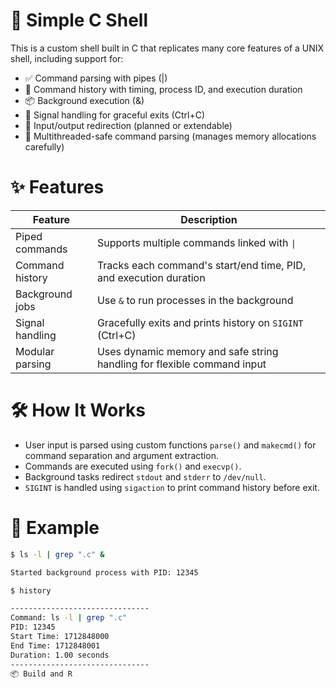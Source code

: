 # 🔧 Simple C Shell
This is a custom shell built in C that replicates many core features of a UNIX shell, including support for:

- ✅ Command parsing with pipes (|)
- 🧠 Command history with timing, process ID, and execution duration
- 📦 Background execution (&)
- 🚫 Signal handling for graceful exits (Ctrl+C)
- 🔁 Input/output redirection (planned or extendable)
- 🧵 Multithreaded-safe command parsing (manages memory allocations carefully)

# ✨ Features
| Feature           | Description                                                                 |
|-------------------|-----------------------------------------------------------------------------|
| Piped commands     | Supports multiple commands linked with `\|`                                |
| Command history    | Tracks each command's start/end time, PID, and execution duration          |
| Background jobs    | Use `&` to run processes in the background                                  |
| Signal handling    | Gracefully exits and prints history on `SIGINT` (Ctrl+C)                   |
| Modular parsing    | Uses dynamic memory and safe string handling for flexible command input    |

# 🛠️ How It Works
- User input is parsed using custom functions `parse()` and `makecmd()` for command separation and argument extraction.
- Commands are executed using `fork()` and `execvp()`.
- Background tasks redirect `stdout` and `stderr` to `/dev/null`.
- `SIGINT` is handled using `sigaction` to print command history before exit.

# 🧪 Example

```bash
$ ls -l | grep ".c" &

Started background process with PID: 12345

$ history

-------------------------------
Command: ls -l | grep ".c"
PID: 12345
Start Time: 1712848000
End Time: 1712848001
Duration: 1.00 seconds
-------------------------------
📦 Build and R
